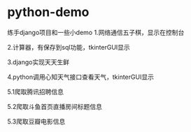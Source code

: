 # python-demo
练手django项目和一些小demo
1.网络通信五子棋，显示在控制台

2.计算器，有保存到sql功能，tkinterGUI显示

3.django实现天天生鲜

4.python调用心知天气接口查看天气，tkinterGUI显示

5.1爬取腾讯招聘信息

5.2爬取斗鱼首页直播房间标题信息

5.3爬取豆瓣电影信息
